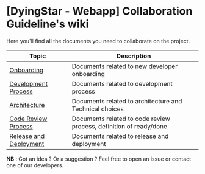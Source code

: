 # [DyingStar - Webapp] Collaboration Guideline's wiki

Here you'll find all the documents you need to collaborate on the project.

| Topic                                                                        | Description                                                        |
| ---------------------------------------------------------------------------- | ------------------------------------------------------------------ |
| [Onboarding](Documentation\Guidelines\Onboarding.md)                         | Documents related to new developer onboarding                      |
| [Development Process](Documentation\Guidelines\Development-Process.md)       | Documents related to development process                           |
| [Architecture](Documentation\Guidelines\architecture\Architecture.md)        | Documents related to architecture and Technical choices            |
| [Code Review Process](Documentation\Guidelines\Code-Review-Process.md)       | Documents related to code review process, definition of ready/done |
| [Release and Deployment](Documentation\Guidelines\Release-And-Deployment.md) | Documents related to release and deployment                        |

**NB** : Got an idea ? Or a suggestion ? Feel free to open an issue or contact one of our developers.
